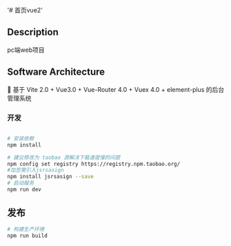 '# 首页vue2' 

## Description
pc端web项目

## Software Architecture
🎉 基于 Vite 2.0 + Vue3.0 + Vue-Router 4.0 + Vuex 4.0 + element-plus 的后台管理系统

### 开发

```bash

# 安装依赖
npm install

# 建议修改为 taobao 源解决下载速度慢的问题
npm config set registry https://registry.npm.taobao.org/
#加签需引入jsrsasign
npm install jsrsasign --save
# 启动服务
npm run dev
```

## 发布

```bash
# 构建生产环境
npm run build
```